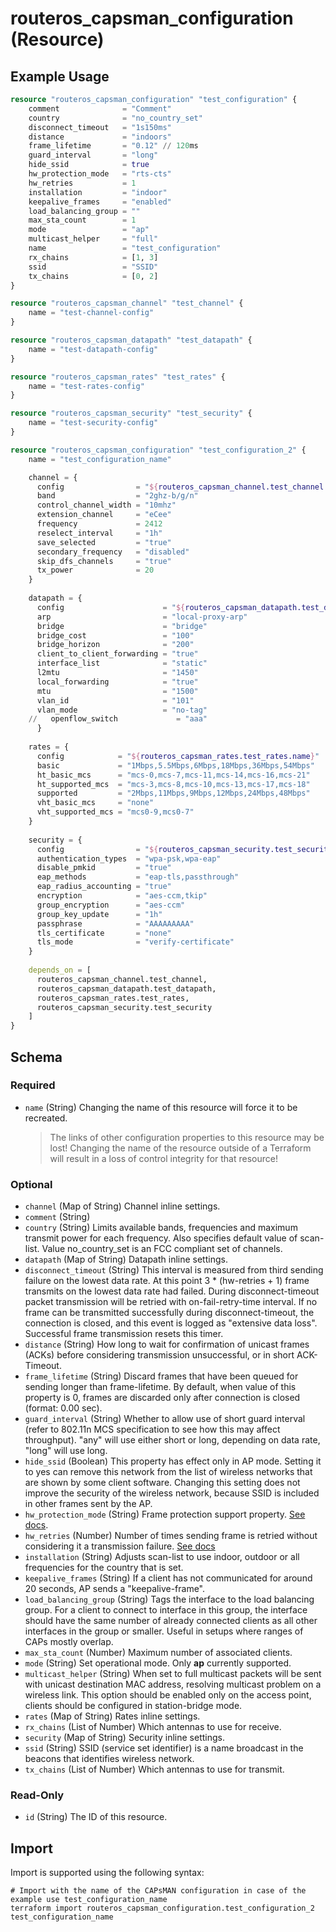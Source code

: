 # routeros_capsman_configuration (Resource)


## Example Usage
```terraform
resource "routeros_capsman_configuration" "test_configuration" {
	comment              = "Comment"
	country              = "no_country_set"
	disconnect_timeout   = "1s150ms"
	distance             = "indoors"
	frame_lifetime       = "0.12" // 120ms
	guard_interval       = "long"
	hide_ssid            = true
	hw_protection_mode   = "rts-cts"
	hw_retries           = 1
	installation         = "indoor"
	keepalive_frames     = "enabled"
	load_balancing_group = ""
	max_sta_count        = 1
	mode                 = "ap"
	multicast_helper     = "full"
	name                 = "test_configuration"
	rx_chains            = [1, 3]
	ssid                 = "SSID"
	tx_chains            = [0, 2]
}

resource "routeros_capsman_channel" "test_channel" {
	name = "test-channel-config"
}

resource "routeros_capsman_datapath" "test_datapath" {
	name = "test-datapath-config"
}

resource "routeros_capsman_rates" "test_rates" {
	name = "test-rates-config"
}

resource "routeros_capsman_security" "test_security" {
	name = "test-security-config"
}

resource "routeros_capsman_configuration" "test_configuration_2" {
	name = "test_configuration_name"

	channel = {
	  config                = "${routeros_capsman_channel.test_channel.name}"
	  band                  = "2ghz-b/g/n"
	  control_channel_width = "10mhz"
	  extension_channel     = "eCee"
	  frequency             = 2412
	  reselect_interval     = "1h"
	  save_selected         = "true"
	  secondary_frequency   = "disabled"
	  skip_dfs_channels     = "true"
	  tx_power              = 20
	}
  
	datapath = {
	  config                      = "${routeros_capsman_datapath.test_datapath.name}"
	  arp                         = "local-proxy-arp"
	  bridge                      = "bridge"
	  bridge_cost                 = "100"
	  bridge_horizon              = "200"
	  client_to_client_forwarding = "true"
	  interface_list              = "static"
	  l2mtu                       = "1450"
	  local_forwarding            = "true"
	  mtu                         = "1500"
	  vlan_id                     = "101"
	  vlan_mode                   = "no-tag"
	//   openflow_switch             = "aaa"
	  }
  
	rates = {
	  config            = "${routeros_capsman_rates.test_rates.name}"
	  basic             = "1Mbps,5.5Mbps,6Mbps,18Mbps,36Mbps,54Mbps"
	  ht_basic_mcs      = "mcs-0,mcs-7,mcs-11,mcs-14,mcs-16,mcs-21"
	  ht_supported_mcs  = "mcs-3,mcs-8,mcs-10,mcs-13,mcs-17,mcs-18"
	  supported         = "2Mbps,11Mbps,9Mbps,12Mbps,24Mbps,48Mbps"
	  vht_basic_mcs     = "none"
	  vht_supported_mcs = "mcs0-9,mcs0-7"
	}
  
	security = {
	  config                = "${routeros_capsman_security.test_security.name}"
	  authentication_types  = "wpa-psk,wpa-eap"
	  disable_pmkid         = "true"
	  eap_methods           = "eap-tls,passthrough"
	  eap_radius_accounting = "true"
	  encryption            = "aes-ccm,tkip"
	  group_encryption      = "aes-ccm"
	  group_key_update      = "1h"
	  passphrase            = "AAAAAAAAA"
	  tls_certificate       = "none"
	  tls_mode              = "verify-certificate"
	}
  
	depends_on = [
	  routeros_capsman_channel.test_channel,
	  routeros_capsman_datapath.test_datapath,
	  routeros_capsman_rates.test_rates,
	  routeros_capsman_security.test_security
	]
}
```

<!-- schema generated by tfplugindocs -->
## Schema

### Required

- `name` (String) Changing the name of this resource will force it to be recreated.
	> The links of other configuration properties to this resource may be lost!
	> Changing the name of the resource outside of a Terraform will result in a loss of control integrity for that resource!

### Optional

- `channel` (Map of String) Channel inline settings.
- `comment` (String)
- `country` (String) Limits available bands, frequencies and maximum transmit power for each frequency. Also specifies default value of scan-list. Value no_country_set is an FCC compliant set of channels.
- `datapath` (Map of String) Datapath inline settings.
- `disconnect_timeout` (String) This interval is measured from third sending failure on the lowest data rate. At this point 3 * (hw-retries + 1) frame transmits on the lowest data rate had failed. During disconnect-timeout packet transmission will be retried with on-fail-retry-time interval. If no frame can be transmitted successfully during disconnect-timeout, the connection is closed, and this event is logged as "extensive data loss". Successful frame transmission resets this timer.
- `distance` (String) How long to wait for confirmation of unicast frames (ACKs) before considering transmission unsuccessful, or in short ACK-Timeout.
- `frame_lifetime` (String) Discard frames that have been queued for sending longer than frame-lifetime. By default, when value of this property is 0, frames are discarded only after connection is closed (format: 0.00 sec).
- `guard_interval` (String) Whether to allow use of short guard interval (refer to 802.11n MCS specification to see how this may affect throughput). "any" will use either short or long, depending on data rate, "long" will use long.
- `hide_ssid` (Boolean) This property has effect only in AP mode. Setting it to yes can remove this network from the list of wireless networks that are shown by some client software. Changing this setting does not improve the security of the wireless network, because SSID is included in other frames sent by the AP.
- `hw_protection_mode` (String) Frame protection support property. [See docs](https://wiki.mikrotik.com/wiki/Manual:Interface/Wireless#Frame_protection_support_(RTS/CTS)).
- `hw_retries` (Number) Number of times sending frame is retried without considering it a transmission failure. [See docs](https://wiki.mikrotik.com/wiki/Manual:Interface/Wireless)
- `installation` (String) Adjusts scan-list to use indoor, outdoor or all frequencies for the country that is set.
- `keepalive_frames` (String) If a client has not communicated for around 20 seconds, AP sends a "keepalive-frame".
- `load_balancing_group` (String) Tags the interface to the load balancing group. For a client to connect to interface in this group, the interface should have the same number of already connected clients as all other interfaces in the group or smaller. Useful in setups where ranges of CAPs mostly overlap.
- `max_sta_count` (Number) Maximum number of associated clients.
- `mode` (String) Set operational mode. Only **ap** currently supported.
- `multicast_helper` (String) When set to full multicast packets will be sent with unicast destination MAC address, resolving multicast problem on a wireless link. This option should be enabled only on the access point, clients should be configured in station-bridge mode.
- `rates` (Map of String) Rates inline settings.
- `rx_chains` (List of Number) Which antennas to use for receive.
- `security` (Map of String) Security inline settings.
- `ssid` (String) SSID (service set identifier) is a name broadcast in the beacons that identifies wireless network.
- `tx_chains` (List of Number) Which antennas to use for transmit.

### Read-Only

- `id` (String) The ID of this resource.

## Import
Import is supported using the following syntax:
```shell
# Import with the name of the CAPsMAN configuration in case of the example use test_configuration_name
terraform import routeros_capsman_configuration.test_configuration_2 test_configuration_name
```
